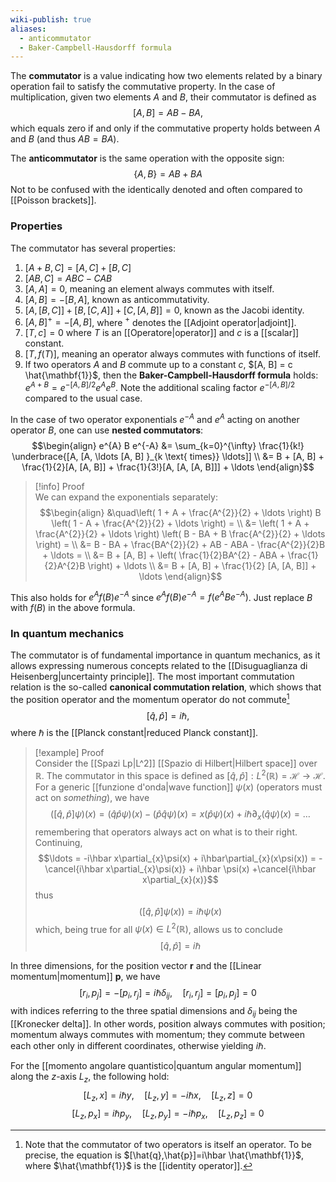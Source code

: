 ```yaml
---
wiki-publish: true
aliases:
  - anticommutator
  - Baker-Campbell-Hausdorff formula
---
```

The **commutator** is a value indicating how two elements related by a binary operation fail to satisfy the commutative property. In the case of multiplication, given two elements $A$ and $B$, their commutator is defined as
$$[A,B] = AB - BA,$$
which equals zero if and only if the commutative property holds between $A$ and $B$ (and thus $AB = BA$).

The **anticommutator** is the same operation with the opposite sign:
$$\{A,B\} = AB + BA$$
Not to be confused with the identically denoted and often compared to [[Poisson brackets]].
### Properties  
The commutator has several properties:
1. $[A + B, C] = [A, C] + [B, C]$
2. $[AB, C] = ABC - CAB$
3. $[A, A] = 0$, meaning an element always commutes with itself.
4. $[A, B] = -[B, A]$, known as anticommutativity.
5. $[A, [B, C]] + [B, [C, A]] + [C, [A, B]] = 0$, known as the Jacobi identity.
6. $[A, B]^{+} = -[A, B]$, where $^{+}$ denotes the [[Adjoint operator|adjoint]].
7. $[T,c]=0$ where $T$ is an [[Operatore|operator]] and $c$ is a [[scalar]] constant.
8. $[T,f(T)]$, meaning an operator always commutes with functions of itself.
9. If two operators $A$ and $B$ commute up to a constant $c$, $[A, B] = c \hat{\mathbf{1}}$, then the **Baker-Campbell-Hausdorff formula** holds: $e^{A + B} = e^{-[A,B]/2} e^{A} e^{B}$. Note the additional scaling factor $e^{-[A,B]/2}$ compared to the usual case.

In the case of two operator exponentials $e^{-A}$ and $e^{A}$ acting on another operator $B$, one can use **nested commutators**:  
$$\begin{align}  
e^{A} B e^{-A} &= \sum_{k=0}^{\infty} \frac{1}{k!} \underbrace{[A, [A, \ldots [A, B] }_{k \text{ times}} \ldots]] \\  
&= B + [A, B] + \frac{1}{2}[A, [A, B]] + \frac{1}{3!}[A, [A, [A, B]]] + \ldots  
\end{align}$$

> [!info] Proof  
> We can expand the exponentials separately:  
> $$\begin{align}  
> &\quad\left( 1 + A + \frac{A^{2}}{2} + \ldots \right) B \left( 1 - A + \frac{A^{2}}{2} + \ldots \right) = \\  
> &= \left( 1 + A + \frac{A^{2}}{2} + \ldots \right) \left( B - BA + B \frac{A^{2}}{2} + \ldots \right) = \\  
> &= B - BA + \frac{BA^{2}}{2} + AB - ABA - \frac{A^{2}}{2}B + \ldots = \\  
> &= B + [A, B] + \left( \frac{1}{2}BA^{2} - ABA + \frac{1}{2}A^{2}B \right) + \ldots \\  
> &= B + [A, B] + \frac{1}{2} [A, [A, B]] + \ldots  
> \end{align}$$

This also holds for $e^{A} f(B) e^{-A}$ since $e^{A} f(B) e^{-A} = f(e^{A} B e^{-A})$. Just replace $B$ with $f(B)$ in the above formula.
### In quantum mechanics
The commutator is of fundamental importance in quantum mechanics, as it allows expressing numerous concepts related to the [[Disuguaglianza di Heisenberg|uncertainty principle]]. The most important commutation relation is the so-called **canonical commutation relation**, which shows that the position operator and the momentum operator do not commute[^1]
$$[\hat{q}, \hat{p}] = i\hbar,$$
where $\hbar$ is the [[Planck constant|reduced Planck constant]].

> [!example] Proof  
> Consider the [[Spazi Lp|L^2]] [[Spazio di Hilbert|Hilbert space]]  over $\mathbb{R}$. The commutator in this space is defined as $[\hat{q}, \hat{p}]: L^{2}(\mathbb{R}) = \mathcal{H} \to \mathcal{H}$. For a generic [[funzione d'onda|wave function]] $\psi(x)$ (operators must act on *something*), we have
> $$([\hat{q}, \hat{p}]\psi)(x) = (\hat{q}\hat{p}\psi)(x) - (\hat{p}\hat{q}\psi)(x) = x(\hat{p}\psi)(x) + i\hbar \partial_{x}(\hat{q}\psi)(x) = \ldots$$
> remembering that operators always act on what is to their right. Continuing,
> $$\ldots = -i\hbar x\partial_{x}\psi(x) + i\hbar\partial_{x}(x\psi(x)) = -\cancel{i\hbar x\partial_{x}\psi(x)} + i\hbar \psi(x) +\cancel{i\hbar x\partial_{x}(x)}$$
> thus
> $$([\hat{q}, \hat{p}]\psi(x)) = i\hbar \psi(x)$$
> which, being true for all $\psi(x) \in L^{2}(\mathbb{R})$, allows us to conclude
> $$[\hat{q}, \hat{p}] = i\hbar$$

In three dimensions, for the position vector $\mathbf{r}$ and the [[Linear momentum|momentum]] $\mathbf{p}$, we have
$$[r_{i}, p_{j}] = -[p_{i}, r_{j}] = i\hbar\delta_{ij}, \quad [r_{i}, r_{j}] = [p_{i}, p_{j}] = 0$$
with indices referring to the three spatial dimensions and $\delta_{ij}$ being the [[Kronecker delta]]. In other words, position always commutes with position; momentum always commutes with momentum; they commute between each other only in different coordinates, otherwise yielding $i\hbar$.

For the [[momento angolare quantistico|quantum angular momentum]] along the $z$-axis $L_{z}$, the following hold:
$$[L_{z}, x] = i\hbar y, \quad [L_{z}, y] = -i\hbar x, \quad [L_{z}, z] = 0$$
$$[L_{z}, p_{x}] = i\hbar p_{y}, \quad [L_{z}, p_{y}] = -i\hbar p_{x}, \quad [L_{z}, p_{z}] = 0$$

[^1]: Note that the commutator of two operators is itself an operator. To be precise, the equation is $[\hat{q},\hat{p}]=i\hbar \hat{\mathbf{1}}$, where $\hat{\mathbf{1}}$ is the [[identity operator]].
